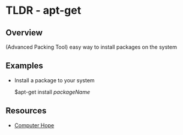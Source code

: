 TLDR - apt-get
=====

Overview
--------

(Advanced Packing Tool) easy way to install packages on the system

Examples
--------

- Install a package to your system

    $apt-get install *packageName*

Resources
---------

- [Computer Hope](www.computerhope.com/unix/apt-get.htm)
